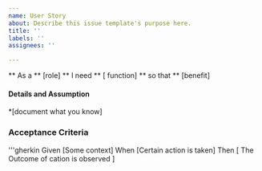 ```yaml
---
name: User Story
about: Describe this issue template's purpose here.
title: ''
labels: ''
assignees: ''

---
```


** As a ** [role]
** I need ** [ function]
** so that ** [benefit]

#### Details and Assumption
*[document what you know]

### Acceptance Criteria
'''gherkin
Given  [Some context]
When [Certain action is taken]
Then [ The Outcome of cation is observed ]
